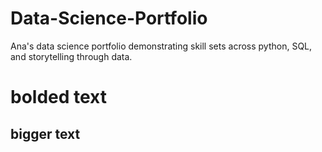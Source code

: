 # Data-Science-Portfolio
Ana's data science portfolio demonstrating skill sets across python, SQL, and storytelling through data. 

# bolded text

## bigger text
